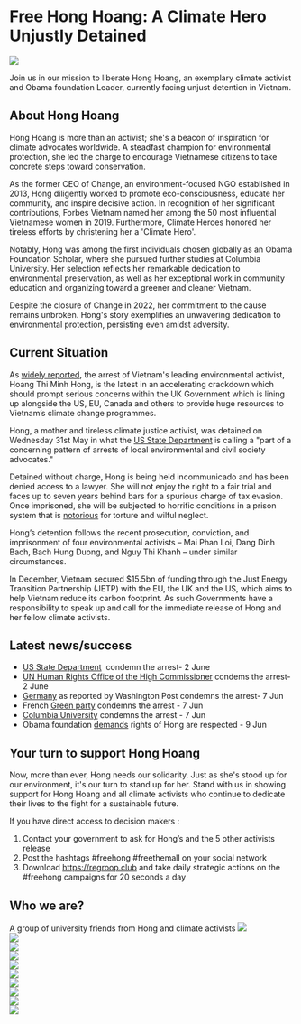 # Free Hong Hoang: A Climate Hero Unjustly Detained

![](/img/graphics/hong.jpg)

Join us in our mission to liberate Hong Hoang, an exemplary climate activist and Obama foundation Leader, currently facing unjust detention in Vietnam.

## About Hong Hoang

Hong Hoang is more than an activist; she's a beacon of inspiration for climate advocates worldwide. A steadfast champion for environmental protection, she led the charge to encourage Vietnamese citizens to take concrete steps toward conservation.

As the former CEO of Change, an environment-focused NGO established in 2013, Hong diligently worked to promote eco-consciousness, educate her community, and inspire decisive action. In recognition of her significant contributions, Forbes Vietnam named her among the 50 most influential Vietnamese women in 2019. Furthermore, Climate Heroes honored her tireless efforts by christening her a 'Climate Hero'.

Notably, Hong was among the first individuals chosen globally as an Obama Foundation Scholar, where she pursued further studies at Columbia University. Her selection reflects her remarkable dedication to environmental preservation, as well as her exceptional work in community education and organizing toward a greener and cleaner Vietnam.

Despite the closure of Change in 2022, her commitment to the cause remains unbroken. Hong's story exemplifies an unwavering dedication to environmental protection, persisting even amidst adversity.

## Current Situation

As [widely reported](https://www.theguardian.com/world/2023/jun/02/vietnam-outcry-after-leading-climate-activist-arrested-accused-of-tax-evasion), the arrest of Vietnam's leading environmental activist, Hoang Thi Minh Hong, is the latest in an accelerating crackdown which should prompt serious concerns within the UK Government which is lining up alongside the US, EU, Canada and others to provide huge resources to Vietnam’s climate change programmes.

Hong, a mother and tireless climate justice activist, was detained on Wednesday 31st May in what the [US State Department](https://www.state.gov/on-the-detention-of-leaders-and-staff-of-vietnamese-environmental-civil-society-organization-change/) is calling a "part of a concerning pattern of arrests of local environmental and civil society advocates."

Detained without charge, Hong is being held incommunicado and has been denied access to a lawyer. She will not enjoy the right to a fair trial and faces up to seven years behind bars for a spurious charge of tax evasion. Once imprisoned, she will be subjected to horrific conditions in a prison system that is [notorious](https://www.nytimes.com/2017/08/12/world/asia/vietnam-prison-abuses.html) for torture and wilful neglect.

Hong’s detention follows the recent prosecution, conviction, and imprisonment of four environmental activists – Mai Phan Loi, Dang Dinh Bach, Bach Hung Duong, and Nguy Thi Khanh – under similar circumstances.

In December, Vietnam secured $15.5bn of funding through the Just Energy Transition Partnership (JETP) with the EU, the UK and the US, which aims to help Vietnam reduce its carbon footprint. As such Governments have a responsibility to speak up and call for the immediate release of Hong and her fellow climate activists.


## Latest news/success

- [US State Department](https://www.state.gov/on-the-detention-of-leaders-and-staff-of-vietnamese-environmental-civil-society-organization-change/)  condemn the arrest- 2 June
- [UN Human Rights Office of the High Commissioner](https://www.ohchr.org/en/press-briefing-notes/2023/06/viet-nam-detention-environmental-human-rights-defender-hoang-thi-minh) condems the arrest- 2 June
- [Germany](https://www.washingtonpost.com/world/2023/06/07/germany-vietnam-climate-activist-coal/f6f2c926-052c-11ee-b74a-5bdd335d4fa2_story.html) as reported by Washington Post condemns the arrest- 7 Jun
- French [Green party](https://www.eelv.fr/soutien-a-hong-hoang-activiste-pour-le-climat/) condemns the arrest - 7 Jun
- [Columbia University](https://news.columbia.edu/news/university-statement-arrest-hoang-thi-minh-hong) condemns the arrest - 7 Jun
- Obama foundation [demands](https://www.instagram.com/p/CtRU3RzuwWM/) rights of Hong are respected - 9 Jun

## Your turn to support Hong Hoang

Now, more than ever, Hong needs our solidarity. Just as she's stood up for our environment, it's our turn to stand up for her. Stand with us in showing support for Hong Hoang and all climate activists who continue to dedicate their lives to the fight for a sustainable future.

If you have direct access to decision makers : 

1. Contact your government to ask for Hong’s and the 5 other activists release
2. Post the hashtags #freehong #freethemall on your social network
3. Download https://regroop.club and take daily strategic actions on the #freehong campaigns for 20 seconds a day

## Who we are?
A group of university friends from Hong and climate activists
![](/img/hong/4.png)  
![](/img/hong/1.jpeg)  
![](/img/hong/2.jpeg)  
![](/img/hong/3.jpeg)  
![](/img/hong/5.jpeg)  
![](/img/hong/6.jpeg)  
![](/img/hong/7.jpeg)  
![](/img/hong/8.jpeg)  
![](/img/hong/9.jpeg)  
![](/img/hong/10.jpeg)  